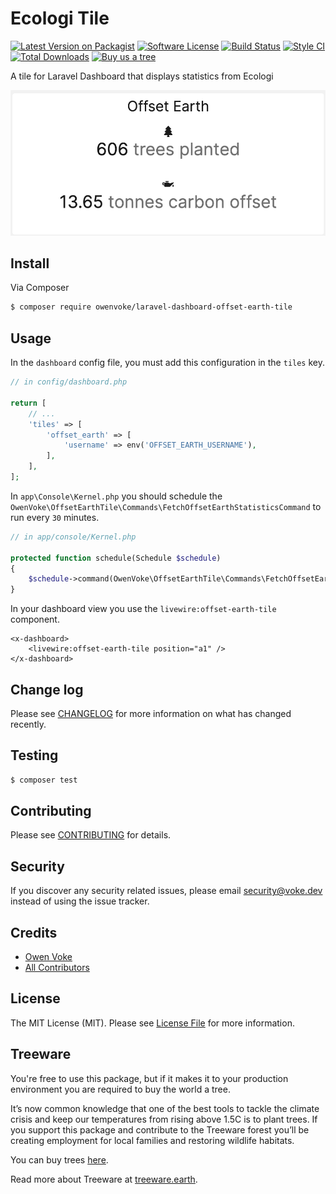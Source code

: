 # Ecologi Tile

[![Latest Version on Packagist][ico-version]][link-packagist]
[![Software License][ico-license]](LICENSE.md)
[![Build Status][ico-github-actions]][link-github-actions]
[![Style CI][ico-styleci]][link-styleci]
[![Total Downloads][ico-downloads]][link-downloads]
[![Buy us a tree][ico-treeware-gifting]][link-treeware-gifting]

A tile for Laravel Dashboard that displays statistics from Ecologi

![Screenshot of tile](./docs/screenshot.png)

## Install

Via Composer

```bash
$ composer require owenvoke/laravel-dashboard-offset-earth-tile
```

## Usage

In the `dashboard` config file, you must add this configuration in the `tiles` key.

```php
// in config/dashboard.php

return [
    // ...
    'tiles' => [
        'offset_earth' => [
            'username' => env('OFFSET_EARTH_USERNAME'),
        ],
    ],
];
```

In `app\Console\Kernel.php` you should schedule the `OwenVoke\OffsetEarthTile\Commands\FetchOffsetEarthStatisticsCommand` to run every `30` minutes.

```php
// in app/console/Kernel.php

protected function schedule(Schedule $schedule)
{
    $schedule->command(OwenVoke\OffsetEarthTile\Commands\FetchOffsetEarthStatisticsCommand::class)->everyThirtyMinutes();
}
```

In your dashboard view you use the `livewire:offset-earth-tile` component.

```blade
<x-dashboard>
    <livewire:offset-earth-tile position="a1" />
</x-dashboard>
```

## Change log

Please see [CHANGELOG](CHANGELOG.md) for more information on what has changed recently.

## Testing

```bash
$ composer test
```

## Contributing

Please see [CONTRIBUTING](.github/CONTRIBUTING.md) for details.

## Security

If you discover any security related issues, please email security@voke.dev instead of using the issue tracker.

## Credits

- [Owen Voke][link-author]
- [All Contributors][link-contributors]

## License

The MIT License (MIT). Please see [License File](LICENSE.md) for more information.

## Treeware

You're free to use this package, but if it makes it to your production environment you are required to buy the world a tree.

It’s now common knowledge that one of the best tools to tackle the climate crisis and keep our temperatures from rising above 1.5C is to plant trees. If you support this package and contribute to the Treeware forest you’ll be creating employment for local families and restoring wildlife habitats.

You can buy trees [here][link-treeware-gifting].

Read more about Treeware at [treeware.earth][link-treeware].

[ico-version]: https://img.shields.io/packagist/v/owenvoke/laravel-dashboard-offset-earth-tile.svg?style=flat-square
[ico-license]: https://img.shields.io/badge/license-MIT-brightgreen.svg?style=flat-square
[ico-github-actions]: https://img.shields.io/github/workflow/status/owenvoke/laravel-dashboard-offset-earth-tile/Continuous%20Integration.svg?style=flat-square
[ico-styleci]: https://styleci.io/repos/261989893/shield
[ico-downloads]: https://img.shields.io/packagist/dt/owenvoke/laravel-dashboard-offset-earth-tile.svg?style=flat-square
[ico-treeware-gifting]: https://img.shields.io/badge/Treeware-%F0%9F%8C%B3-lightgreen?style=flat-square

[link-packagist]: https://packagist.org/packages/owenvoke/laravel-dashboard-offset-earth-tile
[link-github-actions]: https://github.com/owenvoke/laravel-dashboard-offset-earth-tile/actions
[link-styleci]: https://styleci.io/repos/261989893
[link-downloads]: https://packagist.org/packages/owenvoke/laravel-dashboard-offset-earth-tile
[link-treeware]: https://treeware.earth
[link-treeware-gifting]: https://ecologi.com/owenvoke?gift-trees
[link-author]: https://github.com/owenvoke
[link-contributors]: ../../contributors
